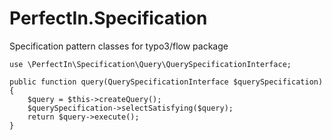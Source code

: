# PerfectIn.Specification
Specification pattern classes for typo3/flow package

```
use \PerfectIn\Specification\Query\QuerySpecificationInterface;

public function query(QuerySpecificationInterface $querySpecification) {
	$query = $this->createQuery();
	$querySpecification->selectSatisfying($query);
	return $query->execute();
}
```

